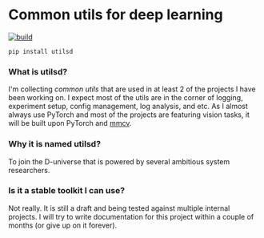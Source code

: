 # Common utils for deep learning

[![build](https://github.com/ultmaster/utilsd/actions/workflows/python-test.yml/badge.svg)](https://github.com/ultmaster/utilsd/actions/workflows/python-test.yml)

```
pip install utilsd
```

### What is utilsd?

I'm collecting *common utils* that are used in at least 2 of the projects I have been working on. I expect most of the utils are in the corner of logging, experiment setup, config management, log analysis, and etc. As I almost always use PyTorch and most of the projects are featuring vision tasks, it will be built upon PyTorch and [mmcv](https://github.com/open-mmlab/mmcv).

### Why it is named utilsd?

To join the D-universe that is powered by several ambitious system researchers.

### Is it a stable toolkit I can use?

Not really. It is still a draft and being tested against multiple internal projects. I will try to write documentation for this project within a couple of months (or give up on it forever).
